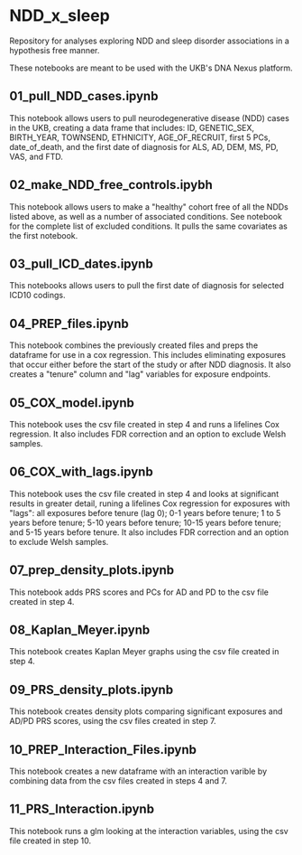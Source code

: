 # NDD_x_sleep
Repository for analyses exploring NDD and sleep disorder associations in a hypothesis free manner.

These notebooks are meant to be used with the UKB's DNA Nexus platform.

## 01_pull_NDD_cases.ipynb

This notebook allows users to pull neurodegenerative disease (NDD) cases in the UKB, creating a data frame that includes: ID, GENETIC_SEX, BIRTH_YEAR, TOWNSEND, ETHNICITY, AGE_OF_RECRUIT, first 5 PCs, date_of_death, and the first date of diagnosis for ALS, AD, DEM, MS, PD, VAS, and FTD. 

## 02_make_NDD_free_controls.ipybh

This notebook allows users to make a "healthy" cohort free of all the NDDs listed above, as well as a number of associated conditions.  See notebook for the complete list of excluded conditions. It pulls the same covariates as the first notebook.

## 03_pull_ICD_dates.ipynb

This notebooks allows users to pull the first date of diagnosis for selected ICD10 codings.

## 04_PREP_files.ipynb

This notebook combines the previously created files and preps the dataframe for use in a cox regression. This includes eliminating exposures that occur either before the start of the study or after NDD diagnosis.  It also creates a "tenure" column and "lag" variables for exposure endpoints.

## 05_COX_model.ipynb

This notebook uses the csv file created in step 4 and runs a lifelines Cox regression.  It also includes FDR correction and an option to exclude Welsh samples.

## 06_COX_with_lags.ipynb

This notebook uses the csv file created in step 4 and looks at significant results in greater detail, runing a lifelines Cox regression for exposures with "lags": all exposures before tenure (lag 0); 0-1 years before tenure; 1 to 5 years before tenure; 5-10 years before tenure; 10-15 years before tenure; and 5-15 years before tenure. It also includes FDR correction and an option to exclude Welsh samples.

## 07_prep_density_plots.ipynb

This notebook adds PRS scores and PCs for AD and PD to the csv file created in step 4.

## 08_Kaplan_Meyer.ipynb

This notebook creates Kaplan Meyer graphs using the csv file created in step 4.

## 09_PRS_density_plots.ipynb

This notebook creates density plots comparing significant exposures and AD/PD PRS scores, using the csv files created in step 7.

## 10_PREP_Interaction_Files.ipynb

This notebook creates a new dataframe with an interaction varible by combining data from the csv files created in steps 4 and 7.

## 11_PRS_Interaction.ipynb

This notebook runs a glm looking at the interaction variables, using the csv file created in step 10.
